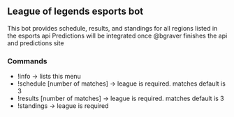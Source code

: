 ## League of legends esports bot
This bot provides schedule, results, and standings for all regions listed in the esports api
Predictions will be integrated once @bgraver finishes the api and predictions site

### Commands
- !info -> lists this menu
- !schedule <league> [number of matches] -> league is required. matches default is 3
- !results <league> [number of matches] -> league is required. matches default is 3
- !standings <league> -> league is required
